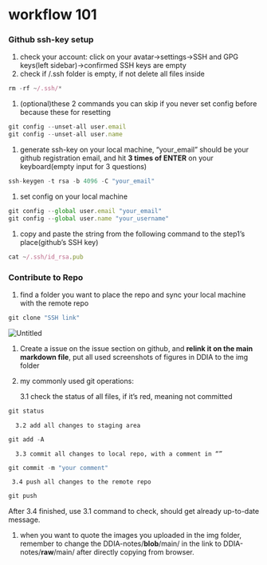 # workflow 101

### Github ssh-key setup

1. check your account: click on your avatar→settings→SSH and GPG keys(left sidebar)→confirmed SSH keys are empty
2. check if /.ssh folder is empty, if not delete all files inside

```jsx
rm -rf ~/.ssh/*
```

1. (optional)these 2 commands you can skip if you never set config before because these for resetting

```jsx
git config --unset-all user.email
git config --unset-all user.name
```

1. generate ssh-key on your local machine, “your_email” should be your github registration email, and hit **3 times of ENTER** on your keyboard(empty input for 3 questions)

```jsx
ssh-keygen -t rsa -b 4096 -C "your_email"
```

1. set config on your local machine

```jsx
git config --global user.email "your_email"
git config --global user.name "your_username"
```

1. copy and paste the string from the following command to the step1’s place(github’s SSH key)

```jsx
cat ~/.ssh/id_rsa.pub
```

### Contribute to Repo

1. find a folder you want to place the repo and sync your local machine with the remote repo

```jsx
git clone "SSH link"
```

![Untitled](workflow%20101%20bcee9989797847d384862918bf12dfc8/Untitled.png)

1. Create a issue on the issue section on github, and **relink it on the main markdown file**, put all used screenshots of figures in DDIA to the img folder
2. my commonly used git operations:
    
    3.1 check the status of all files, if it’s red, meaning not committed
    

```jsx
git status
```

      3.2 add all changes to staging area

```jsx
git add -A
```

      3.3 commit all changes to local repo, with a comment in “”

```jsx
git commit -m "your comment"
```

     3.4 push all changes to the remote repo

```jsx
git push
```

After 3.4 finished, use 3.1 command to check, should get already up-to-date message.

1. when you want to quote the images you uploaded in the img folder, remember to change the DDIA-notes/**blob**/main/ in the link to DDIA-notes/**raw**/main/ after directly copying from browser.
